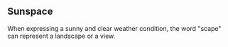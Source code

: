 ## Sunspace
When expressing a sunny and clear weather condition, the word "scape" can represent a landscape or a view.
